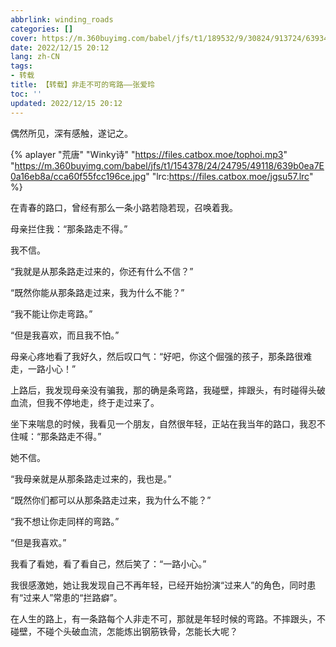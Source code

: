 ```yaml
---
abbrlink: winding_roads
categories: []
cover: https://m.360buyimg.com/babel/jfs/t1/189532/9/30824/913724/63934210Ec03bd82e/def573429da349a0.png
date: 2022/12/15 20:12
lang: zh-CN
tags:
- 转载
title: 【转载】非走不可的弯路——张爱玲
toc: ''
updated: 2022/12/15 20:12
---
```

偶然所见，深有感触，遂记之。

<!--more-->

{% aplayer "荒唐" "Winky诗" "https://files.catbox.moe/tophoi.mp3" "https://m.360buyimg.com/babel/jfs/t1/154378/24/24795/49118/639b0ea7E0a16eb8a/cca60f55fcc196ce.jpg" "lrc:https://files.catbox.moe/jgsu57.lrc" %}

在青春的路口，曾经有那么一条小路若隐若现，召唤着我。

母亲拦住我：“那条路走不得。”

我不信。

“我就是从那条路走过来的，你还有什么不信？”

“既然你能从那条路走过来，我为什么不能？”

“我不能让你走弯路。”

“但是我喜欢，而且我不怕。”

母亲心疼地看了我好久，然后叹口气：“好吧，你这个倔强的孩子，那条路很难走，一路小心！”

上路后，我发现母亲没有骗我，那的确是条弯路，我碰壁，摔跟头，有时碰得头破血流，但我不停地走，终于走过来了。

坐下来喘息的时候，我看见一个朋友，自然很年轻，正站在我当年的路口，我忍不住喊：“那条路走不得。”

她不信。

“我母亲就是从那条路走过来的，我也是。”

“既然你们都可以从那条路走过来，我为什么不能？”

“我不想让你走同样的弯路。”

“但是我喜欢。”

我看了看她，看了看自己，然后笑了：“一路小心。”

我很感激她，她让我发现自己不再年轻，已经开始扮演“过来人”的角色，同时患有“过来人”常患的“拦路癖”。

在人生的路上，有一条路每个人非走不可，那就是年轻时候的弯路。不摔跟头，不碰壁，不碰个头破血流，怎能炼出钢筋铁骨，怎能长大呢？
